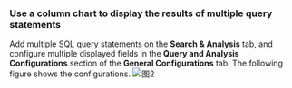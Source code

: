 ### Use a column chart to display the results of multiple query statements

Add multiple SQL query statements on the **Search & Analysis** tab, and configure multiple displayed fields in the **Query and Analysis Configurations** section of the **General Configurations** tab. The following figure shows the configurations.
![图2](/img/src/visulization/barPro/barPro3.png)
